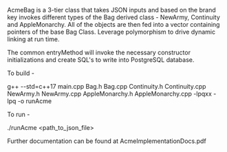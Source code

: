 AcmeBag is a 3-tier class that takes JSON inputs and based on the brand key invokes different types of the Bag derived class - NewArmy, Continuity and AppleMonarchy.
All of the objects are then fed into a vector containing pointers of the base Bag Class.
Leverage polymorphism to drive dynamic linking at run time.

The common entryMethod will invoke the necessary constructor initializations and create SQL's to write into PostgreSQL database.

To build - 

g++ --std=c++17 main.cpp Bag.h Bag.cpp Continuity.h Continuity.cpp NewArmy.h NewArmy.cpp AppleMonarchy.h AppleMonarchy.cpp -lpqxx -lpq -o runAcme


To run - 

./runAcme <path_to_json_file>


Further documentation can be found at AcmeImplementationDocs.pdf
